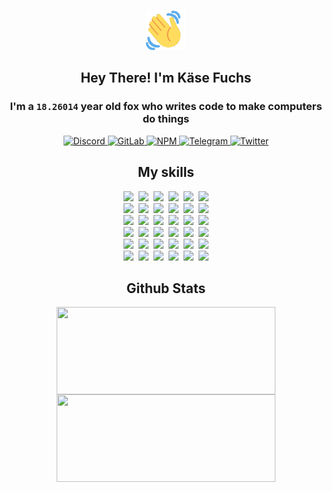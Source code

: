 <div><p align=center><img src=./resources/images/wave.gif width=64px height=64px></p><h2 align=center>Hey There! I'm Käse Fuchs</h2><h3 align=center>I'm a <code>18.26014</code> year old fox who writes code to make computers do things</h3><p align=center><a href=https://discord.com/users/507526681125322772><img alt=Discord src="https://img.shields.io/badge/Discord-5865F2?logo=discord&logoColor=white&style=flat-square#32e94bd90cfb79316ce57c5d37807229"> </a><a href=https://gitlab.com/kasefuchs><img alt=GitLab src="https://img.shields.io/badge/GitLab-330F63?logo=gitlab&logoColor=white&style=flat-square#32e94bd90cfb79316ce57c5d37807229"> </a><a href=https://npmjs.com/~kasefuchs><img alt=NPM src="https://img.shields.io/badge/NPM-CB3837?logo=npm&logoColor=white&style=flat-square#32e94bd90cfb79316ce57c5d37807229"> </a><a href=https://t.me/kasefuchs><img alt=Telegram src="https://img.shields.io/badge/Telegram-2CA5E0?logo=telegram&logoColor=white&style=flat-square#32e94bd90cfb79316ce57c5d37807229"> </a><a href=https://twitter.com/kasefuchs><img alt=Twitter src="https://img.shields.io/badge/Twitter-1DA1F2?logo=twitter&logoColor=white&style=flat-square#32e94bd90cfb79316ce57c5d37807229"></a></p><h2 align=center>My skills</h2><p align=center><a href=https://aws.amazon.com/ ><picture><source srcset="https://skillicons.dev/icons?i=aws&theme=dark#32e94bd90cfb79316ce57c5d37807229" media="(prefers-color-scheme: dark)"><source srcset="https://skillicons.dev/icons?i=aws&theme=light#32e94bd90cfb79316ce57c5d37807229" media="(prefers-color-scheme: light), (prefers-color-scheme: no-preference)"><img src="https://skillicons.dev/icons?i=aws&theme=light#32e94bd90cfb79316ce57c5d37807229"></picture></a>&nbsp;&nbsp;<a href=https://en.wikipedia.org/wiki/Bash_(Unix_shell)><picture><source srcset="https://skillicons.dev/icons?i=bash&theme=dark#32e94bd90cfb79316ce57c5d37807229" media="(prefers-color-scheme: dark)"><source srcset="https://skillicons.dev/icons?i=bash&theme=light#32e94bd90cfb79316ce57c5d37807229" media="(prefers-color-scheme: light), (prefers-color-scheme: no-preference)"><img src="https://skillicons.dev/icons?i=bash&theme=light#32e94bd90cfb79316ce57c5d37807229"></picture></a>&nbsp;&nbsp;<a href=https://discord.com/developers/docs><picture><source srcset="https://skillicons.dev/icons?i=bots&theme=dark#32e94bd90cfb79316ce57c5d37807229" media="(prefers-color-scheme: dark)"><source srcset="https://skillicons.dev/icons?i=bots&theme=light#32e94bd90cfb79316ce57c5d37807229" media="(prefers-color-scheme: light), (prefers-color-scheme: no-preference)"><img src="https://skillicons.dev/icons?i=bots&theme=light#32e94bd90cfb79316ce57c5d37807229"></picture></a>&nbsp;&nbsp;<a href=https://www.cloudflare.com/ ><picture><source srcset="https://skillicons.dev/icons?i=cloudflare&theme=dark#32e94bd90cfb79316ce57c5d37807229" media="(prefers-color-scheme: dark)"><source srcset="https://skillicons.dev/icons?i=cloudflare&theme=light#32e94bd90cfb79316ce57c5d37807229" media="(prefers-color-scheme: light), (prefers-color-scheme: no-preference)"><img src="https://skillicons.dev/icons?i=cloudflare&theme=light#32e94bd90cfb79316ce57c5d37807229"></picture></a>&nbsp;&nbsp;<a href=https://en.wikipedia.org/wiki/CSS><picture><source srcset="https://skillicons.dev/icons?i=css&theme=dark#32e94bd90cfb79316ce57c5d37807229" media="(prefers-color-scheme: dark)"><source srcset="https://skillicons.dev/icons?i=css&theme=light#32e94bd90cfb79316ce57c5d37807229" media="(prefers-color-scheme: light), (prefers-color-scheme: no-preference)"><img src="https://skillicons.dev/icons?i=css&theme=light#32e94bd90cfb79316ce57c5d37807229"></picture></a>&nbsp;&nbsp;<a href=https://www.docker.com/ ><picture><source srcset="https://skillicons.dev/icons?i=docker&theme=dark#32e94bd90cfb79316ce57c5d37807229" media="(prefers-color-scheme: dark)"><source srcset="https://skillicons.dev/icons?i=docker&theme=light#32e94bd90cfb79316ce57c5d37807229" media="(prefers-color-scheme: light), (prefers-color-scheme: no-preference)"><img src="https://skillicons.dev/icons?i=docker&theme=light#32e94bd90cfb79316ce57c5d37807229"></picture></a><br><a href=https://www.electronjs.org/ ><picture><source srcset="https://skillicons.dev/icons?i=electron&theme=dark#32e94bd90cfb79316ce57c5d37807229" media="(prefers-color-scheme: dark)"><source srcset="https://skillicons.dev/icons?i=electron&theme=light#32e94bd90cfb79316ce57c5d37807229" media="(prefers-color-scheme: light), (prefers-color-scheme: no-preference)"><img src="https://skillicons.dev/icons?i=electron&theme=light#32e94bd90cfb79316ce57c5d37807229"></picture></a>&nbsp;&nbsp;<a href=https://expressjs.com/ ><picture><source srcset="https://skillicons.dev/icons?i=express&theme=dark#32e94bd90cfb79316ce57c5d37807229" media="(prefers-color-scheme: dark)"><source srcset="https://skillicons.dev/icons?i=express&theme=light#32e94bd90cfb79316ce57c5d37807229" media="(prefers-color-scheme: light), (prefers-color-scheme: no-preference)"><img src="https://skillicons.dev/icons?i=express&theme=light#32e94bd90cfb79316ce57c5d37807229"></picture></a>&nbsp;&nbsp;<a href=https://www.figma.com/ ><picture><source srcset="https://skillicons.dev/icons?i=figma&theme=dark#32e94bd90cfb79316ce57c5d37807229" media="(prefers-color-scheme: dark)"><source srcset="https://skillicons.dev/icons?i=figma&theme=light#32e94bd90cfb79316ce57c5d37807229" media="(prefers-color-scheme: light), (prefers-color-scheme: no-preference)"><img src="https://skillicons.dev/icons?i=figma&theme=light#32e94bd90cfb79316ce57c5d37807229"></picture></a>&nbsp;&nbsp;<a href=https://firebase.google.com/ ><picture><source srcset="https://skillicons.dev/icons?i=firebase&theme=dark#32e94bd90cfb79316ce57c5d37807229" media="(prefers-color-scheme: dark)"><source srcset="https://skillicons.dev/icons?i=firebase&theme=light#32e94bd90cfb79316ce57c5d37807229" media="(prefers-color-scheme: light), (prefers-color-scheme: no-preference)"><img src="https://skillicons.dev/icons?i=firebase&theme=light#32e94bd90cfb79316ce57c5d37807229"></picture></a>&nbsp;&nbsp;<a href=https://flask.palletsprojects.com/ ><picture><source srcset="https://skillicons.dev/icons?i=flask&theme=dark#32e94bd90cfb79316ce57c5d37807229" media="(prefers-color-scheme: dark)"><source srcset="https://skillicons.dev/icons?i=flask&theme=light#32e94bd90cfb79316ce57c5d37807229" media="(prefers-color-scheme: light), (prefers-color-scheme: no-preference)"><img src="https://skillicons.dev/icons?i=flask&theme=light#32e94bd90cfb79316ce57c5d37807229"></picture></a>&nbsp;&nbsp;<a href=https://cloud.google.com/ ><picture><source srcset="https://skillicons.dev/icons?i=gcp&theme=dark#32e94bd90cfb79316ce57c5d37807229" media="(prefers-color-scheme: dark)"><source srcset="https://skillicons.dev/icons?i=gcp&theme=light#32e94bd90cfb79316ce57c5d37807229" media="(prefers-color-scheme: light), (prefers-color-scheme: no-preference)"><img src="https://skillicons.dev/icons?i=gcp&theme=light#32e94bd90cfb79316ce57c5d37807229"></picture></a><br><a href=https://git-scm.com/ ><picture><source srcset="https://skillicons.dev/icons?i=git&theme=dark#32e94bd90cfb79316ce57c5d37807229" media="(prefers-color-scheme: dark)"><source srcset="https://skillicons.dev/icons?i=git&theme=light#32e94bd90cfb79316ce57c5d37807229" media="(prefers-color-scheme: light), (prefers-color-scheme: no-preference)"><img src="https://skillicons.dev/icons?i=git&theme=light#32e94bd90cfb79316ce57c5d37807229"></picture></a>&nbsp;&nbsp;<a href=https://github.com/ ><picture><source srcset="https://skillicons.dev/icons?i=github&theme=dark#32e94bd90cfb79316ce57c5d37807229" media="(prefers-color-scheme: dark)"><source srcset="https://skillicons.dev/icons?i=github&theme=light#32e94bd90cfb79316ce57c5d37807229" media="(prefers-color-scheme: light), (prefers-color-scheme: no-preference)"><img src="https://skillicons.dev/icons?i=github&theme=light#32e94bd90cfb79316ce57c5d37807229"></picture></a>&nbsp;&nbsp;<a href=https://gitlab.com/ ><picture><source srcset="https://skillicons.dev/icons?i=gitlab&theme=dark#32e94bd90cfb79316ce57c5d37807229" media="(prefers-color-scheme: dark)"><source srcset="https://skillicons.dev/icons?i=gitlab&theme=light#32e94bd90cfb79316ce57c5d37807229" media="(prefers-color-scheme: light), (prefers-color-scheme: no-preference)"><img src="https://skillicons.dev/icons?i=gitlab&theme=light#32e94bd90cfb79316ce57c5d37807229"></picture></a>&nbsp;&nbsp;<a href=https://www.heroku.com/ ><picture><source srcset="https://skillicons.dev/icons?i=heroku&theme=dark#32e94bd90cfb79316ce57c5d37807229" media="(prefers-color-scheme: dark)"><source srcset="https://skillicons.dev/icons?i=heroku&theme=light#32e94bd90cfb79316ce57c5d37807229" media="(prefers-color-scheme: light), (prefers-color-scheme: no-preference)"><img src="https://skillicons.dev/icons?i=heroku&theme=light#32e94bd90cfb79316ce57c5d37807229"></picture></a>&nbsp;&nbsp;<a href=https://en.wikipedia.org/wiki/HTML><picture><source srcset="https://skillicons.dev/icons?i=html&theme=dark#32e94bd90cfb79316ce57c5d37807229" media="(prefers-color-scheme: dark)"><source srcset="https://skillicons.dev/icons?i=html&theme=light#32e94bd90cfb79316ce57c5d37807229" media="(prefers-color-scheme: light), (prefers-color-scheme: no-preference)"><img src="https://skillicons.dev/icons?i=html&theme=light#32e94bd90cfb79316ce57c5d37807229"></picture></a>&nbsp;&nbsp;<a href=https://en.wikipedia.org/wiki/JavaScript><picture><source srcset="https://skillicons.dev/icons?i=js&theme=dark#32e94bd90cfb79316ce57c5d37807229" media="(prefers-color-scheme: dark)"><source srcset="https://skillicons.dev/icons?i=js&theme=light#32e94bd90cfb79316ce57c5d37807229" media="(prefers-color-scheme: light), (prefers-color-scheme: no-preference)"><img src="https://skillicons.dev/icons?i=js&theme=light#32e94bd90cfb79316ce57c5d37807229"></picture></a><br><a href=https://en.wikipedia.org/wiki/Linux><picture><source srcset="https://skillicons.dev/icons?i=linux&theme=dark#32e94bd90cfb79316ce57c5d37807229" media="(prefers-color-scheme: dark)"><source srcset="https://skillicons.dev/icons?i=linux&theme=light#32e94bd90cfb79316ce57c5d37807229" media="(prefers-color-scheme: light), (prefers-color-scheme: no-preference)"><img src="https://skillicons.dev/icons?i=linux&theme=light#32e94bd90cfb79316ce57c5d37807229"></picture></a>&nbsp;&nbsp;<a href=https://mui.com/ ><picture><source srcset="https://skillicons.dev/icons?i=materialui&theme=dark#32e94bd90cfb79316ce57c5d37807229" media="(prefers-color-scheme: dark)"><source srcset="https://skillicons.dev/icons?i=materialui&theme=light#32e94bd90cfb79316ce57c5d37807229" media="(prefers-color-scheme: light), (prefers-color-scheme: no-preference)"><img src="https://skillicons.dev/icons?i=materialui&theme=light#32e94bd90cfb79316ce57c5d37807229"></picture></a>&nbsp;&nbsp;<a href=https://en.wikipedia.org/wiki/Markdown><picture><source srcset="https://skillicons.dev/icons?i=md&theme=dark#32e94bd90cfb79316ce57c5d37807229" media="(prefers-color-scheme: dark)"><source srcset="https://skillicons.dev/icons?i=md&theme=light#32e94bd90cfb79316ce57c5d37807229" media="(prefers-color-scheme: light), (prefers-color-scheme: no-preference)"><img src="https://skillicons.dev/icons?i=md&theme=light#32e94bd90cfb79316ce57c5d37807229"></picture></a>&nbsp;&nbsp;<a href=https://www.mongodb.com/ ><picture><source srcset="https://skillicons.dev/icons?i=mongodb&theme=dark#32e94bd90cfb79316ce57c5d37807229" media="(prefers-color-scheme: dark)"><source srcset="https://skillicons.dev/icons?i=mongodb&theme=light#32e94bd90cfb79316ce57c5d37807229" media="(prefers-color-scheme: light), (prefers-color-scheme: no-preference)"><img src="https://skillicons.dev/icons?i=mongodb&theme=light#32e94bd90cfb79316ce57c5d37807229"></picture></a>&nbsp;&nbsp;<a href=https://www.mysql.com/ ><picture><source srcset="https://skillicons.dev/icons?i=mysql&theme=dark#32e94bd90cfb79316ce57c5d37807229" media="(prefers-color-scheme: dark)"><source srcset="https://skillicons.dev/icons?i=mysql&theme=light#32e94bd90cfb79316ce57c5d37807229" media="(prefers-color-scheme: light), (prefers-color-scheme: no-preference)"><img src="https://skillicons.dev/icons?i=mysql&theme=light#32e94bd90cfb79316ce57c5d37807229"></picture></a>&nbsp;&nbsp;<a href=https://nextjs.org/ ><picture><source srcset="https://skillicons.dev/icons?i=nextjs&theme=dark#32e94bd90cfb79316ce57c5d37807229" media="(prefers-color-scheme: dark)"><source srcset="https://skillicons.dev/icons?i=nextjs&theme=light#32e94bd90cfb79316ce57c5d37807229" media="(prefers-color-scheme: light), (prefers-color-scheme: no-preference)"><img src="https://skillicons.dev/icons?i=nextjs&theme=light#32e94bd90cfb79316ce57c5d37807229"></picture></a><br><a href=https://nodejs.org/en/ ><picture><source srcset="https://skillicons.dev/icons?i=nodejs&theme=dark#32e94bd90cfb79316ce57c5d37807229" media="(prefers-color-scheme: dark)"><source srcset="https://skillicons.dev/icons?i=nodejs&theme=light#32e94bd90cfb79316ce57c5d37807229" media="(prefers-color-scheme: light), (prefers-color-scheme: no-preference)"><img src="https://skillicons.dev/icons?i=nodejs&theme=light#32e94bd90cfb79316ce57c5d37807229"></picture></a>&nbsp;&nbsp;<a href=https://www.postgresql.org/ ><picture><source srcset="https://skillicons.dev/icons?i=postgres&theme=dark#32e94bd90cfb79316ce57c5d37807229" media="(prefers-color-scheme: dark)"><source srcset="https://skillicons.dev/icons?i=postgres&theme=light#32e94bd90cfb79316ce57c5d37807229" media="(prefers-color-scheme: light), (prefers-color-scheme: no-preference)"><img src="https://skillicons.dev/icons?i=postgres&theme=light#32e94bd90cfb79316ce57c5d37807229"></picture></a>&nbsp;&nbsp;<a href=https://learn.microsoft.com/en-us/powershell/ ><picture><source srcset="https://skillicons.dev/icons?i=powershell&theme=dark#32e94bd90cfb79316ce57c5d37807229" media="(prefers-color-scheme: dark)"><source srcset="https://skillicons.dev/icons?i=powershell&theme=light#32e94bd90cfb79316ce57c5d37807229" media="(prefers-color-scheme: light), (prefers-color-scheme: no-preference)"><img src="https://skillicons.dev/icons?i=powershell&theme=light#32e94bd90cfb79316ce57c5d37807229"></picture></a>&nbsp;&nbsp;<a href=https://www.python.org/ ><picture><source srcset="https://skillicons.dev/icons?i=py&theme=dark#32e94bd90cfb79316ce57c5d37807229" media="(prefers-color-scheme: dark)"><source srcset="https://skillicons.dev/icons?i=py&theme=light#32e94bd90cfb79316ce57c5d37807229" media="(prefers-color-scheme: light), (prefers-color-scheme: no-preference)"><img src="https://skillicons.dev/icons?i=py&theme=light#32e94bd90cfb79316ce57c5d37807229"></picture></a>&nbsp;&nbsp;<a href=https://www.raspberrypi.org/ ><picture><source srcset="https://skillicons.dev/icons?i=raspberrypi&theme=dark#32e94bd90cfb79316ce57c5d37807229" media="(prefers-color-scheme: dark)"><source srcset="https://skillicons.dev/icons?i=raspberrypi&theme=light#32e94bd90cfb79316ce57c5d37807229" media="(prefers-color-scheme: light), (prefers-color-scheme: no-preference)"><img src="https://skillicons.dev/icons?i=raspberrypi&theme=light#32e94bd90cfb79316ce57c5d37807229"></picture></a>&nbsp;&nbsp;<a href=https://reactjs.org/ ><picture><source srcset="https://skillicons.dev/icons?i=react&theme=dark#32e94bd90cfb79316ce57c5d37807229" media="(prefers-color-scheme: dark)"><source srcset="https://skillicons.dev/icons?i=react&theme=light#32e94bd90cfb79316ce57c5d37807229" media="(prefers-color-scheme: light), (prefers-color-scheme: no-preference)"><img src="https://skillicons.dev/icons?i=react&theme=light#32e94bd90cfb79316ce57c5d37807229"></picture></a><br><a href=https://redux.js.org/ ><picture><source srcset="https://skillicons.dev/icons?i=redux&theme=dark#32e94bd90cfb79316ce57c5d37807229" media="(prefers-color-scheme: dark)"><source srcset="https://skillicons.dev/icons?i=redux&theme=light#32e94bd90cfb79316ce57c5d37807229" media="(prefers-color-scheme: light), (prefers-color-scheme: no-preference)"><img src="https://skillicons.dev/icons?i=redux&theme=light#32e94bd90cfb79316ce57c5d37807229"></picture></a>&nbsp;&nbsp;<a href=https://en.wikipedia.org/wiki/Regular_expression><picture><source srcset="https://skillicons.dev/icons?i=regex&theme=dark#32e94bd90cfb79316ce57c5d37807229" media="(prefers-color-scheme: dark)"><source srcset="https://skillicons.dev/icons?i=regex&theme=light#32e94bd90cfb79316ce57c5d37807229" media="(prefers-color-scheme: light), (prefers-color-scheme: no-preference)"><img src="https://skillicons.dev/icons?i=regex&theme=light#32e94bd90cfb79316ce57c5d37807229"></picture></a>&nbsp;&nbsp;<a href=https://en.wikipedia.org/wiki/Sass_(stylesheet_language)><picture><source srcset="https://skillicons.dev/icons?i=sass&theme=dark#32e94bd90cfb79316ce57c5d37807229" media="(prefers-color-scheme: dark)"><source srcset="https://skillicons.dev/icons?i=sass&theme=light#32e94bd90cfb79316ce57c5d37807229" media="(prefers-color-scheme: light), (prefers-color-scheme: no-preference)"><img src="https://skillicons.dev/icons?i=sass&theme=light#32e94bd90cfb79316ce57c5d37807229"></picture></a>&nbsp;&nbsp;<a href=https://www.typescriptlang.org/ ><picture><source srcset="https://skillicons.dev/icons?i=ts&theme=dark#32e94bd90cfb79316ce57c5d37807229" media="(prefers-color-scheme: dark)"><source srcset="https://skillicons.dev/icons?i=ts&theme=light#32e94bd90cfb79316ce57c5d37807229" media="(prefers-color-scheme: light), (prefers-color-scheme: no-preference)"><img src="https://skillicons.dev/icons?i=ts&theme=light#32e94bd90cfb79316ce57c5d37807229"></picture></a>&nbsp;&nbsp;<a href=https://unity.com/ ><picture><source srcset="https://skillicons.dev/icons?i=unity&theme=dark#32e94bd90cfb79316ce57c5d37807229" media="(prefers-color-scheme: dark)"><source srcset="https://skillicons.dev/icons?i=unity&theme=light#32e94bd90cfb79316ce57c5d37807229" media="(prefers-color-scheme: light), (prefers-color-scheme: no-preference)"><img src="https://skillicons.dev/icons?i=unity&theme=light#32e94bd90cfb79316ce57c5d37807229"></picture></a>&nbsp;&nbsp;<a href=https://workers.cloudflare.com/ ><picture><source srcset="https://skillicons.dev/icons?i=workers&theme=dark#32e94bd90cfb79316ce57c5d37807229" media="(prefers-color-scheme: dark)"><source srcset="https://skillicons.dev/icons?i=workers&theme=light#32e94bd90cfb79316ce57c5d37807229" media="(prefers-color-scheme: light), (prefers-color-scheme: no-preference)"><img src="https://skillicons.dev/icons?i=workers&theme=light#32e94bd90cfb79316ce57c5d37807229"></picture></a><br></p><h2 align=center>Github Stats</h2><p align=center><picture><source srcset="https://github-readme-stats-kasefuchs.vercel.app/api/?count_private=true&hide_border=true&hide_rank=true&line_height=20&hide_title=true&username=Kasefuchs&theme=dark#32e94bd90cfb79316ce57c5d37807229" media="(prefers-color-scheme: dark)"><source srcset="https://github-readme-stats-kasefuchs.vercel.app/api/?count_private=true&hide_border=true&hide_rank=true&line_height=20&hide_title=true&username=Kasefuchs&theme=light#32e94bd90cfb79316ce57c5d37807229" media="(prefers-color-scheme: light), (prefers-color-scheme: no-preference)"><img align=middle width=350 height=140 src="https://github-readme-stats-kasefuchs.vercel.app/api/?count_private=true&hide_border=true&hide_rank=true&line_height=20&hide_title=true&username=Kasefuchs&theme=light#32e94bd90cfb79316ce57c5d37807229"></picture><picture><source srcset="https://github-readme-stats-kasefuchs.vercel.app/api/top-langs/?count_private=true&hide_border=true&layout=compact&username=Kasefuchs&theme=dark#32e94bd90cfb79316ce57c5d37807229" media="(prefers-color-scheme: dark)"><source srcset="https://github-readme-stats-kasefuchs.vercel.app/api/top-langs/?count_private=true&hide_border=true&layout=compact&username=Kasefuchs&theme=light#32e94bd90cfb79316ce57c5d37807229" media="(prefers-color-scheme: light), (prefers-color-scheme: no-preference)"><img align=middle width=350 height=140 src="https://github-readme-stats-kasefuchs.vercel.app/api/top-langs/?count_private=true&hide_border=true&layout=compact&username=Kasefuchs&theme=light#32e94bd90cfb79316ce57c5d37807229"></picture></p><img src="https://hit.yhype.me/github/profile?user_id=64592097#32e94bd90cfb79316ce57c5d37807229" alt=""></div>